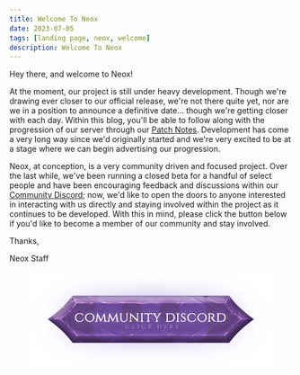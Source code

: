 ```yaml
---
title: Welcome To Neox
date: 2023-07-05
tags: [landing page, neox, welcome]
description: Welcome To Neox
---
```

Hey there, and welcome to Neox!

At the moment, our project is still under heavy development. Though we're drawing ever closer to our official release, we're not there quite yet, nor are we in a position to announce a definitive date... though we're getting closer with each day. Within this blog, you'll be able to follow along with the progression of our server through our <a href="https://blog.neox.ps/updates/">Patch Notes</a>. Development has come a very long way since we'd originally started and we're very excited to be at a stage where we can begin advertising our progression.


Neox, at conception, is a very community driven and focused project. Over the last while, we've been running a closed beta for a handful of select people and have been encouraging feedback and discussions within our <a href="https://discord.gg/wte39wtBDB">Community Discord</a>; now, we'd like to open the doors to anyone interested in interacting with us directly and staying involved within the project as it continues to be developed. With this in mind, please click the button below if you'd like to become a member of our community and stay involved. 

Thanks,

Neox Staff

<center><a href="https://discord.gg/wte39wtBDB"><img src="/assets/img/JoinDiscord.png"></a></center>


